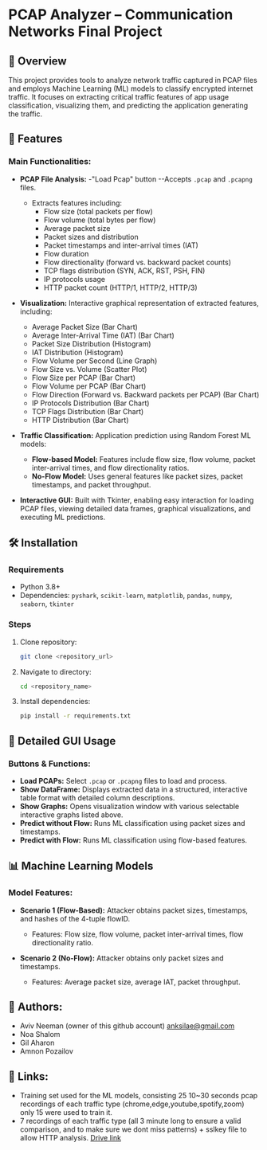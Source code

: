 # PCAP Analyzer – Communication Networks Final Project

## 📌 Overview
This project provides tools to analyze network traffic captured in PCAP files and employs Machine Learning (ML) models to classify encrypted internet traffic. It focuses on extracting critical traffic features of 
app usage classification, visualizing them, and predicting the application generating the traffic.

## 🚀 Features

### Main Functionalities:
- **PCAP File Analysis:**
  -"Load Pcap" button
  --Accepts `.pcap` and `.pcapng` files.
  - Extracts features including:
    - Flow size (total packets per flow)
    - Flow volume (total bytes per flow)
    - Average packet size
    - Packet sizes and distribution
    - Packet timestamps and inter-arrival times (IAT)
    - Flow duration
    - Flow directionality (forward vs. backward packet counts)
    - TCP flags distribution (SYN, ACK, RST, PSH, FIN)
    - IP protocols usage
    - HTTP packet count (HTTP/1, HTTP/2, HTTP/3)

- **Visualization:** Interactive graphical representation of extracted features, including:
  - Average Packet Size (Bar Chart)
  - Average Inter-Arrival Time (IAT) (Bar Chart)
  - Packet Size Distribution (Histogram)
  - IAT Distribution (Histogram)
  - Flow Volume per Second (Line Graph)
  - Flow Size vs. Volume (Scatter Plot)
  - Flow Size per PCAP (Bar Chart)
  - Flow Volume per PCAP (Bar Chart)
  - Flow Direction (Forward vs. Backward packets per PCAP) (Bar Chart)
  - IP Protocols Distribution (Bar Chart)
  - TCP Flags Distribution (Bar Chart)
  - HTTP Distribution (Bar Chart)

- **Traffic Classification:** Application prediction using Random Forest ML models:
  - **Flow-based Model:** Features include flow size, flow volume, packet inter-arrival times, and flow directionality ratios.
  - **No-Flow Model:** Uses general features like packet sizes, packet timestamps, and packet throughput.

- **Interactive GUI:** Built with Tkinter, enabling easy interaction for loading PCAP files, viewing detailed data frames, graphical visualizations, and executing ML predictions.

## 🛠️ Installation

### Requirements
- Python 3.8+
- Dependencies: `pyshark`, `scikit-learn`, `matplotlib`, `pandas`, `numpy`, `seaborn`, `tkinter`

### Steps
1. Clone repository:
   ```sh
   git clone <repository_url>
   ```
2. Navigate to directory:
   ```sh
   cd <repository_name>
   ```
3. Install dependencies:
   ```sh
   pip install -r requirements.txt
   ```

## 🎯 Detailed GUI Usage

### Buttons & Functions:
- **Load PCAPs:** Select `.pcap` or `.pcapng` files to load and process.
- **Show DataFrame:** Displays extracted data in a structured, interactive table format with detailed column descriptions.
- **Show Graphs:** Opens visualization window with various selectable interactive graphs listed above.
- **Predict without Flow:** Runs ML classification using packet sizes and timestamps.
- **Predict with Flow:** Runs ML classification using flow-based features.

## 📊 Machine Learning Models

### Model Features:
- **Scenario 1 (Flow-Based):** Attacker obtains packet sizes, timestamps, and hashes of the 4-tuple flowID.
  - Features: Flow size, flow volume, packet inter-arrival times, flow directionality ratio.

- **Scenario 2 (No-Flow):** Attacker obtains only packet sizes and timestamps.
  - Features: Average packet size, average IAT, packet throughput.

## 📍 Authors:
- Aviv Neeman (owner of this github account) anksilae@gmail.com
- Noa Shalom
- Gil Aharon
- Amnon Pozailov

## 📌 Links:
- Training set used for the ML models, consisting 25 10~30 seconds pcap recordings of each traffic type (chrome,edge,youtube,spotify,zoom) only 15 were used to train it.
- 7 recordings of each traffic type (all 3 minute long to ensure a valid comparison, and to make sure we dont miss patterns) + sslkey file to allow HTTP analysis.
[Drive link](https://drive.google.com/drive/folders/1_HTYFmh8jFF9BU6gwGZcF5H-YbXrWvgu?usp=drive_link)
